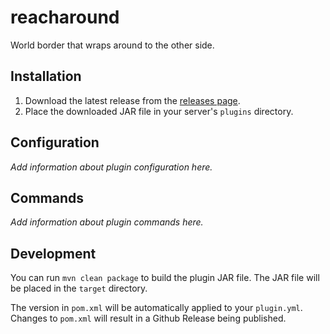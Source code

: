 # reacharound

World border that wraps around to the other side.

## Installation

1. Download the latest release from the [releases page](https://github.com/jkm-mc/reacharound/releases).
2. Place the downloaded JAR file in your server's `plugins` directory.

## Configuration

_Add information about plugin configuration here._

## Commands

_Add information about plugin commands here._

## Development

You can run `mvn clean package` to build the plugin JAR file. The JAR file will be placed in the `target` directory.

The version in `pom.xml` will be automatically applied to your `plugin.yml`. Changes to `pom.xml` will result in a Github Release being published.